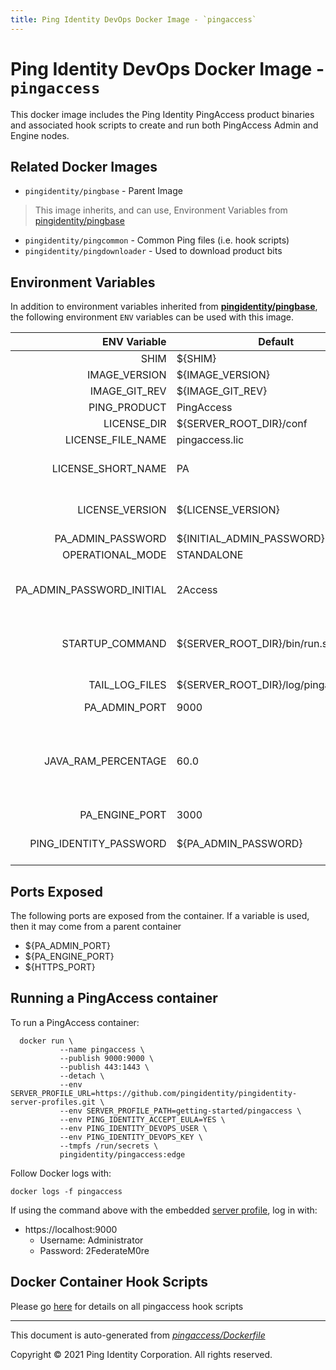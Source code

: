 ```yaml
---
title: Ping Identity DevOps Docker Image - `pingaccess`
---
```


# Ping Identity DevOps Docker Image - `pingaccess`

This docker image includes the Ping Identity PingAccess product binaries
and associated hook scripts to create and run both PingAccess Admin and
Engine nodes.

## Related Docker Images

- `pingidentity/pingbase` - Parent Image
> This image inherits, and can use, Environment Variables from [pingidentity/pingbase](https://devops.pingidentity.com/docker-images/pingbase/)
- `pingidentity/pingcommon` - Common Ping files (i.e. hook scripts)
- `pingidentity/pingdownloader` - Used to download product bits

## Environment Variables
In addition to environment variables inherited from **[pingidentity/pingbase](https://devops.pingidentity.com/docker-images/pingbase/)**,
the following environment `ENV` variables can be used with
this image.

| ENV Variable  | Default     | Description
| ------------: | ----------- | ---------------------------------
| SHIM  | ${SHIM}  |  |
| IMAGE_VERSION  | ${IMAGE_VERSION}  |  |
| IMAGE_GIT_REV  | ${IMAGE_GIT_REV}  |  |
| PING_PRODUCT  | PingAccess  | Ping product name  |
| LICENSE_DIR  | ${SERVER_ROOT_DIR}/conf  | License directory  |
| LICENSE_FILE_NAME  | pingaccess.lic  | Name of license file  |
| LICENSE_SHORT_NAME  | PA  | Short name used when retrieving license from License Server  |
| LICENSE_VERSION  | ${LICENSE_VERSION}  | Version used when retrieving license from License Server  |
| PA_ADMIN_PASSWORD  | ${INITIAL_ADMIN_PASSWORD}  |  |
| OPERATIONAL_MODE  | STANDALONE  |  |
| PA_ADMIN_PASSWORD_INITIAL  | 2Access  | Change **non-default** password at startup by including this and PING_IDENTITY_PASSWORD  |
| STARTUP_COMMAND  | ${SERVER_ROOT_DIR}/bin/run.sh  | The command that the entrypoint will execute in the foreground to instantiate the container  |
| TAIL_LOG_FILES  | ${SERVER_ROOT_DIR}/log/pingaccess.log  | Files tailed once container has started  |
| PA_ADMIN_PORT  | 9000  |  |
| JAVA_RAM_PERCENTAGE  | 60.0  | Percentage of the container memory to allocate to PingAccess JVM DO NOT set to 100% or your JVM will exit with OutOfMemory errors and the container will terminate  |
| PA_ENGINE_PORT  | 3000  |  |
| PING_IDENTITY_PASSWORD  | ${PA_ADMIN_PASSWORD}  | Specify a password for administrator user for interaction with admin API  |

## Ports Exposed

The following ports are exposed from the container.  If a variable is
used, then it may come from a parent container

- ${PA_ADMIN_PORT}
- ${PA_ENGINE_PORT}
- ${HTTPS_PORT}

## Running a PingAccess container

To run a PingAccess container:

```shell
  docker run \
           --name pingaccess \
           --publish 9000:9000 \
           --publish 443:1443 \
           --detach \
           --env SERVER_PROFILE_URL=https://github.com/pingidentity/pingidentity-server-profiles.git \
           --env SERVER_PROFILE_PATH=getting-started/pingaccess \
           --env PING_IDENTITY_ACCEPT_EULA=YES \
           --env PING_IDENTITY_DEVOPS_USER \
           --env PING_IDENTITY_DEVOPS_KEY \
           --tmpfs /run/secrets \
           pingidentity/pingaccess:edge
```

Follow Docker logs with:

```
docker logs -f pingaccess
```

If using the command above with the embedded [server profile](https://devops.pingidentity.com/reference/config/), log in with:

- https://localhost:9000
  - Username: Administrator
  - Password: 2FederateM0re

## Docker Container Hook Scripts

Please go [here](https://github.com/pingidentity/pingidentity-devops-getting-started/tree/master/docs/docker-images/pingaccess/hooks/README.md) for details on all pingaccess hook scripts

---
This document is auto-generated from _[pingaccess/Dockerfile](https://github.com/pingidentity/pingidentity-docker-builds/blob/master/pingaccess/Dockerfile)_

Copyright © 2021 Ping Identity Corporation. All rights reserved.
